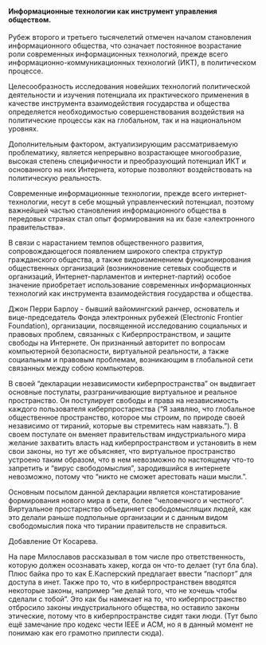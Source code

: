 #### Информационные технологии как инструмент управления обществом.

Рубеж второго и третьего тысячелетий отмечен началом становления информационного общества, что означает постоянное возрастание роли современных информационных технологий, прежде всего информационно-коммуникационных технологий (ИКТ), в политическом процессе.

Целесообразность исследования новейших технологий политической деятельности и изучения потенциала их практического применения в качестве инструмента взаимодействия государства и общества определяется необходимостью совершенствования воздействия на политические процессы как на глобальном, так и на национальном уровнях.

Дополнительным фактором, актуализирующим рассматриваемую проблематику, является непрерывно возрастающее многообразие, высокая степень специфичности и преобразующий потенциал ИКТ и основанного на них Интернета, которые позволяют воздействовать на политическую реальность.

Современные информационные технологии, прежде всего интернет-технологии, несут в себе мощный управленческий потенциал, поэтому важнейшей частью становления информационного общества в передовых странах стал опыт формирования на их базе «электронного правительства».

В связи с нарастанием темпов общественного развития, сопровождающегося появлением широкого спектра структур гражданского общества, а также видоизменением функционирования общественных организаций (возникновение сетевых сообществ и организаций, Интернет-парламентов и интернет-партий) особое значение приобретает использование современных информационных технологий как инструмента взаимодействия государства и общества.

Джон Перри Барлоу - бывший вайомингский ранчер, основатель и вице-председатель Фонда электронных рубежей (Electronic Frontier Foundation), организации, посвященной исследованию социальных и правовых проблем, связанных с Киберпространством, и защите свободы на Интернете. Он признанный авторитет по вопросам компьютерной безопасности, виртуальной реальности, а также социальным и правовым проблемам, возникающим в глобальной сети связанных между собою компьютеров.

В своей “декларации независимости киберпространства” он выдвигает основные постулаты, разграничивающие виртуальное и реальное пространство. Он постулирует свободы и права на независимость каждого пользователя киберпростарнства (“Я заявляю, что глобальное общественное пространство, которое мы строим, по природе своей независимо от тираний, которые вы стремитесь нам навязать.”). В своем постулате он вменяет правительствам индустриального мира желание захватить власть над киберпространством и установить в нем свои законы, но тут же объясняет, что виртуальное пространство устроено таким образом, что в нем невозможно по настоящему что-то запретить и “вирус свободомыслия”, зародившийся в интернете невозможно, потому что “никто не сможет арестовать наши мысли.”.

Основным посылом данной декларации является констатирование формирования нового мира в сети, более “человечного и честного”. Виртуальное простарнство объединяет свободомыслящих людей, как это делали раньше подпольные организации и с данным видом свободомыслия пока что тирании правительств не справиться.

Добавление От Косарева.

На паре Милославов рассказывал в том числе про ответственность, которую должен осознавать хакер, когда он что-то делает (тут бла бла). Плюс байка про то как Е.Касперский предлагает ввести “паспорт” для доступа в  инет. Также про то, что в киберпространствен вводятся некоторые законы, например “не делай того, что не хочешь чтобы сделали с тобой”. Это как бы намекает на то, что киберпространство отбросило законы индустриального общества, но оставило законы этические, потому что в киберпространстве сидят таки люди. (Тут было ещё замечание про кодекс чести IEEE и ACM, но я в данный момент не понимаю как его грамотно приплести сюда).
